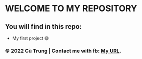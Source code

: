 # WELCOME TO MY REPOSITORY

## You will find in this repo:
* My first project :smile: 


### © 2022 Cù Trung | Contact me with fb: [My URL](https://www.facebook.com/cuphan.thanhtrung). 